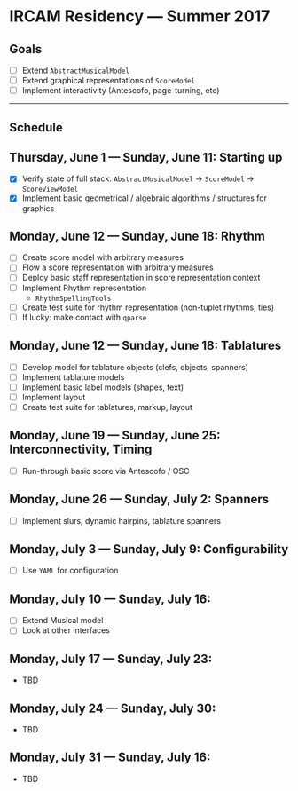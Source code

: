 # IRCAM Residency — Summer 2017

## Goals

- [ ] Extend `AbstractMusicalModel`
- [ ] Extend graphical representations of `ScoreModel`
- [ ] Implement interactivity (Antescofo, page-turning, etc)

---
  
## Schedule
  
## Thursday, June 1 — Sunday, June 11: Starting up
- [x] Verify state of full stack: `AbstractMusicalModel` -> `ScoreModel` -> `ScoreViewModel`
- [x] Implement basic geometrical / algebraic algorithms / structures for graphics

## Monday, June 12 — Sunday, June 18: Rhythm
- [ ] Create score model with arbitrary measures
- [ ] Flow a score representation with arbitrary measures
- [ ] Deploy basic staff representation in score representation context
- [ ] Implement Rhythm representation
  - `RhythmSpellingTools`
- [ ] Create test suite for rhythm representation (non-tuplet rhythms, ties)
- [ ] If lucky: make contact with `qparse`

## Monday, June 12 — Sunday, June 18: Tablatures
- [ ] Develop model for tablature objects (clefs, objects, spanners)
- [ ] Implement tablature models
- [ ] Implement basic label models (shapes, text)
- [ ] Implement layout
- [ ] Create test suite for tablatures, markup, layout

## Monday, June 19 — Sunday, June 25: Interconnectivity, Timing
- [ ] Run-through basic score via Antescofo / OSC

## Monday, June 26 — Sunday, July 2: Spanners
- [ ] Implement slurs, dynamic hairpins, tablature spanners

## Monday, July 3 — Sunday, July 9: Configurability
- [ ] Use `YAML` for configuration

## Monday, July 10 — Sunday, July 16:
- [ ] Extend Musical model
- [ ] Look at other interfaces

## Monday, July 17 — Sunday, July 23:
- TBD

## Monday, July 24 — Sunday, July 30:
- TBD

## Monday, July 31 — Sunday, July 16:
- TBD

